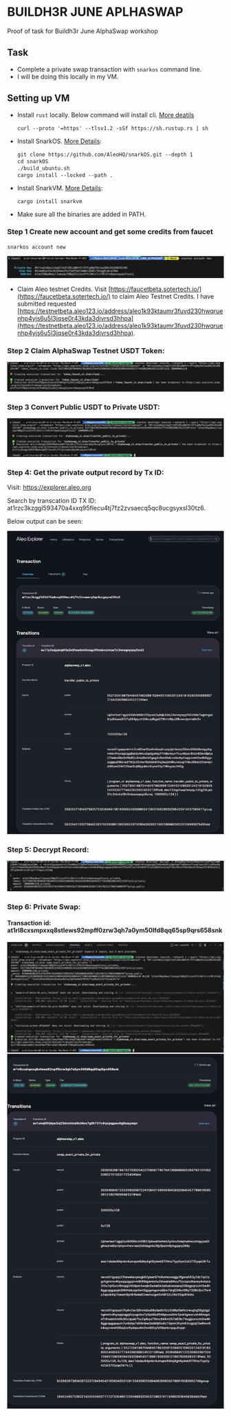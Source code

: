# BUILDH3R JUNE APLHASWAP

Proof of task for Buildh3r June AlphaSwap workshop


## Task
- Complete a private swap transaction with `snarkos` command line.
- I will be doing this locally in my VM.

## Setting up VM
-  Install `rust` locally. Below command will install cli. [More deatils](https://www.rust-lang.org/tools/install)
    ```
    curl --proto '=https' --tlsv1.2 -sSf https://sh.rustup.rs | sh
    ```
- Install SnarkOS. [More Details](https://github.com/ProvableHQ/snarkOS):
    ```
    git clone https://github.com/AleoHQ/snarkOS.git --depth 1
    cd snarkOS
    ./build_ubuntu.sh
    cargo install --locked --path .
    ```
- Install SnarkVM. [More Details](https://github.com/ProvableHQ/snarkVM):
    ```
    cargo install snarkvm
    ```

- Make sure all the binaries are added in PATH.

### Step 1 Create new account and get some credits from faucet

```
snarkos account new
```
<img src=./images/step1-geneate-acc.png>

- Claim Aleo testnet Credits. Visit [https://faucetbeta.sotertech.io/](https://faucetbeta.sotertech.io/) to claim Aleo Testnet Credits. I have submitted requested [https://testnetbeta.aleo123.io/address/aleo1k93ktaumr3fuvd230hwqruenhp4yjs6u5l3jqse0r43kda3djvrsd3hhpa](https://testnetbeta.aleo123.io/address/aleo1k93ktaumr3fuvd230hwqruenhp4yjs6u5l3jqse0r43kda3djvrsd3hhpa).


### Step 2 Claim AlphaSwap Testnet USDT Token:

<img src=./images/step2.png>

### Step 3 Convert Public USDT to Private USDT:

<img src=./images/step3.png>

### Step 4: Get the private output record by Tx ID:
Visit: https://explorer.aleo.org

Search by  transcation ID TX ID: at1rzc3kzggl593470a4xxq95flecu4tj7fz2zvsaecq5qc8ucgsyxsl30tz6.

Below output can be seen:

<img src=./images/step-4.png>

### Step 5: Decrypt Record:

<img src=./images/step-5-verify.png>

### Step 6: Private Swap:
#### Transaction id: at1rl8cxsmpxxq8stlews92mpff0zrw3qh7a0ym50lfd8qq65sp9qrs658snk
<img src=./images/step-6.png>
<img src=./images/step-6-explorer.png>
